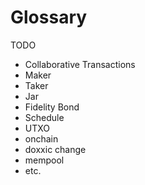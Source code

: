 # Glossary

TODO

- Collaborative Transactions
- Maker
- Taker
- Jar
- Fidelity Bond
- Schedule
- UTXO
- onchain
- doxxic change
- mempool
- etc.
